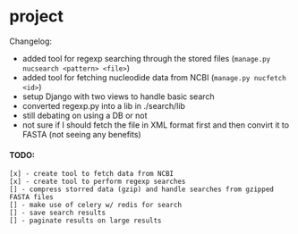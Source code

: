 # project

Changelog:
* added tool for regexp searching through the stored files (`manage.py nucsearch <pattern> <file>`)
* added tool for fetching nucleodide data from NCBI (`manage.py nucfetch <id>`)
* setup Django with two views to handle basic search
* converted regexp.py into a lib in ./search/lib
* still debating on using a DB or not
* not sure if I should fetch the file in XML format first and then convirt it to FASTA (not seeing any benefits)

#### TODO:

    [x] - create tool to fetch data from NCBI
    [x] - create tool to perform regexp searches
    [] - compress storred data (gzip) and handle searches from gzipped FASTA files
    [] - make use of celery w/ redis for search
    [] - save search results
    [] - paginate results on large results


